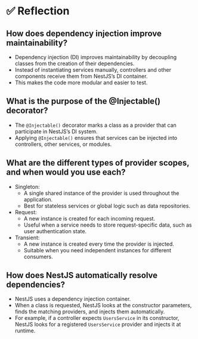 # ✅ Reflection 
## How does dependency injection improve maintainability?

- Dependency injection (DI) improves maintainability by decoupling classes from the creation of their dependencies. 
- Instead of instantiating services manually, controllers and other components receive them from NestJS’s DI container. 
- This makes the code more modular and easier to test.

## What is the purpose of the @Injectable() decorator?

- The `@Injectable()` decorator marks a class as a provider that can participate in NestJS’s DI system.  
- Applying `@Injectable()` ensures that services can be injected into controllers, other services, or modules.


## What are the different types of provider scopes, and when would you use each?

- Singleton: 
  - A single shared instance of the provider is used throughout the application. 
  - Best for stateless services or global logic such as data repositories.  
- Request: 
  - A new instance is created for each incoming request. 
  - Useful when a service needs to store request-specific data, such as user authentication state.  
- Transient: 
  - A new instance is created every time the provider is injected. 
  - Suitable when you need independent instances for different consumers.

## How does NestJS automatically resolve dependencies?

- NestJS uses a dependency injection container.
- When a class is requested, NestJS looks at the constructor parameters, finds the matching providers, and injects them automatically.
- For example, if a controller expects `UsersService` in its constructor, NestJS looks for a registered `UsersService` provider and injects it at runtime. 